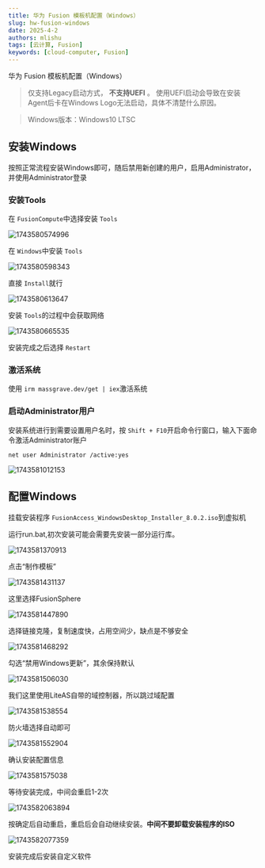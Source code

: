 ```yaml
---
title: 华为 Fusion 模板机配置（Windows）
slug: hw-fusion-windows
date: 2025-4-2
authors: mlishu
tags: [云计算, Fusion]
keywords: [cloud-computer, Fusion]
---
```

华为 Fusion 模板机配置（Windows）

<!-- truncate -->

> 仅支持Legacy启动方式， **不支持UEFI** 。
> 使用UEFI启动会导致在安装Agent后卡在Windows Logo无法启动，具体不清楚什么原因。

> Windows版本：Windows10 LTSC

## 安装Windows

按照正常流程安装Windows即可，随后禁用新创建的用户，启用Administrator，并使用Administrator登录

### 安装Tools

在 `FusionCompute`中选择安装 `Tools`

![1743580574996](image/16-Fusion制作模板机/1743580574996.png)

在 `Windows`中安装 `Tools`

![1743580598343](image/16-Fusion制作模板机/1743580598343.png)

直接 `Install`就行

![1743580613647](image/16-Fusion制作模板机/1743580613647.png)

安装 `Tools`的过程中会获取网络

![1743580665535](image/16-Fusion制作模板机/1743580665535.png)

安装完成之后选择 `Restart`

### 激活系统

使用 `irm massgrave.dev/get | iex`激活系统

### 启动Administrator用户

安装系统进行到需要设置用户名时，按 `Shift + F10`开启命令行窗口，输入下面命令激活Administrator账户

```
net user Administrator /active:yes
```

![1743581012153](image/16-Fusion制作模板机/1743581012153.png)

## 配置Windows

挂载安装程序 `FusionAccess_WindowsDesktop_Installer_8.0.2.iso`到虚拟机

运行run.bat,初次安装可能会需要先安装一部分运行库。

![1743581370913](image/16-Fusion制作模板机/1743581370913.png)

点击“制作模板”

![1743581431137](image/16-Fusion制作模板机/1743581431137.png)

这里选择FusionSphere

![1743581447890](image/16-Fusion制作模板机/1743581447890.png)

选择链接克隆，复制速度快，占用空间少，缺点是不够安全

![1743581468292](image/16-Fusion制作模板机/1743581468292.png)

勾选“禁用Windows更新”，其余保持默认

![1743581506030](image/16-Fusion制作模板机/1743581506030.png)

我们这里使用LiteAS自带的域控制器，所以跳过域配置

![1743581538554](image/16-Fusion制作模板机/1743581538554.png)

防火墙选择自动即可

![1743581552904](image/16-Fusion制作模板机/1743581552904.png)

确认安装配置信息

![1743581575038](image/16-Fusion制作模板机/1743581575038.png)

等待安装完成，中间会重启1-2次

![1743582063894](image/16-Fusion制作模板机/1743582063894.png)

按确定后自动重启，重启后会自动继续安装。**中间不要卸载安装程序的ISO**

![1743582077359](image/16-Fusion制作模板机/1743582077359.png)

安装完成后安装自定义软件
